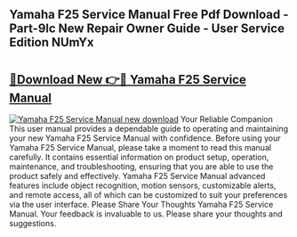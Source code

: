 ## Yamaha F25 Service Manual Free Pdf Download - Part-9lc New Repair Owner Guide - User Service Edition NUmYx

# <h2><a href="http://bc12228.oget.top/?id=Yamaha+F25+Service+Manual">🔗Download New 👉🔴 Yamaha F25 Service Manual</a></h2>

[![Yamaha F25 Service Manual new download](https://i.imgur.com/5g1atiW.png)](http://bc12228.oget.top/?id=Yamaha+F25+Service+Manual)
Your Reliable Companion This user manual provides a dependable guide to operating and maintaining your new Yamaha F25 Service Manual with confidence. Before using your Yamaha F25 Service Manual, please take a moment to read this manual carefully. It contains essential information on product setup, operation, maintenance, and troubleshooting, ensuring that you are able to use the product safely and effectively. Yamaha F25 Service Manual advanced features include object recognition, motion sensors, customizable alerts, and remote access, all of which can be customized to suit your preferences via the user interface. Please Share Your Thoughts Yamaha F25 Service Manual. Your feedback is invaluable to us. Please share your thoughts and suggestions.
